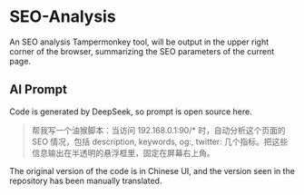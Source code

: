 # SEO-Analysis

An SEO analysis Tampermonkey tool, will be output in the upper right corner of the browser, summarizing the SEO parameters of the current page.

## AI Prompt

Code is generated by DeepSeek, so prompt is open source here.

> 帮我写一个油猴脚本：当访问 192.168.0.1:90/* 时，自动分析这个页面的 SEO 情况，包括 description, keywords, og:, twitter: 几个指标。把这些信息输出在半透明的悬浮框里，固定在屏幕右上角。

The original version of the code is in Chinese UI, and the version seen in the repository has been manually translated.
